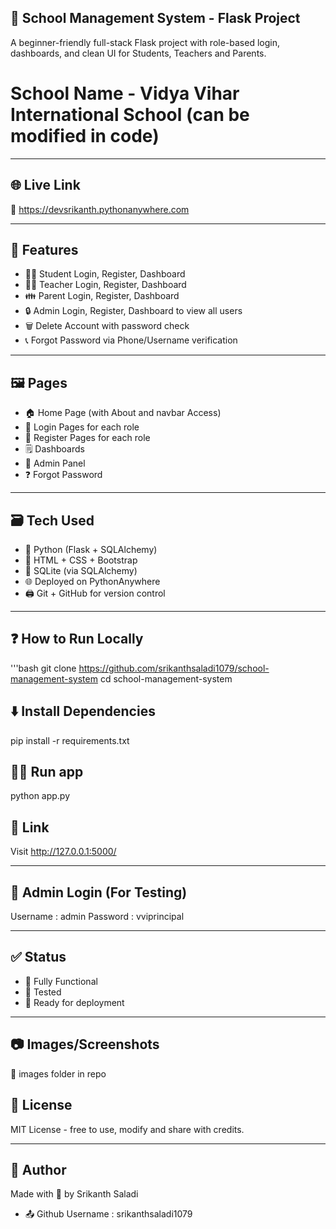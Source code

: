 ## 🏫 School Management System - Flask Project

A beginner-friendly full-stack Flask project with role-based login, dashboards, and clean UI for Students, Teachers and Parents.

# School Name - Vidya Vihar International School (can be modified in code)

---

## 🌐 Live Link

🔗 https://devsrikanth.pythonanywhere.com

---

## 🚀 Features

- 🧑‍🎓 Student Login, Register, Dashboard
- 🧑‍🏫 Teacher Login, Register, Dashboard
- 👪 Parent Login, Register, Dashboard
- 🔒 Admin Login, Register, Dashboard to view all users
- 🗑️ Delete Account with password check
- 📞 Forgot Password via Phone/Username verification

---

## 🖼️ Pages

- 🏠 Home Page (with About and navbar Access)
- 🔐 Login Pages for each role
- 📝 Register Pages for each role
- 🗒️ Dashboards
- 🔧 Admin Panel
- ❓ Forgot Password

---

## 🗃️ Tech Used

- 🐍 Python (Flask + SQLAlchemy)
- 🎨 HTML + CSS + Bootstrap
- 🧠 SQLite (via SQLAlchemy)
- 🌐 Deployed on PythonAnywhere
- 🖨️ Git + GitHub for version control

---

## ❓ How to Run Locally

'''bash
git clone https://github.com/srikanthsaladi1079/school-management-system
cd school-management-system

## ⬇️ Install Dependencies

pip install -r requirements.txt

## 🏃‍♂️ Run app

python app.py

##  🔗 Link

Visit http://127.0.0.1:5000/

--- 

## 🔐 Admin Login (For Testing)

Username : admin
Password : vviprincipal

---

## ✅ Status

- 🎯 Fully Functional
- 🧪 Tested
- 🚀 Ready for deployment

---

## 📷 Images/Screenshots

🔗 images folder in repo

## 📃 License

MIT License - free to use, modify and share with credits.

---

## 🙋 Author

Made with 💝 by Srikanth Saladi
- 📤 Github Username : srikanthsaladi1079